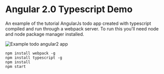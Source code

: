 # Angular 2.0 Typescript Demo

An example of the tutorial AngularJs todo app created with typescript compiled and run through a webpack server. To run this you'll need node and node package manager installed.

![Example todo angular2 app](http://www.garethweaver.com/github/todo.jpg "Example todo angular2 app")

```
npm install webpack -g
npm install typescript -g
npm install
npm start
```
